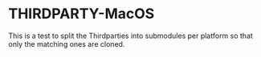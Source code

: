 # THIRDPARTY-MacOS
This is a test to split the Thirdparties into submodules per platform so that only the matching ones are cloned.
